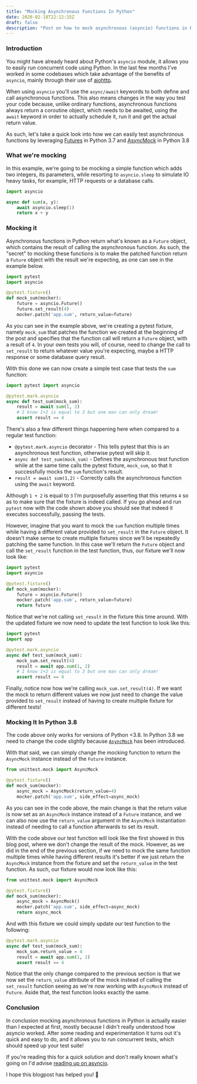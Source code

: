 ```yaml
---
title: "Mocking Asynchronous Functions In Python"
date: 2020-02-18T22:12:15Z
draft: false
description: "Post on how to mock asynchronous (asyncio) functions in Python."
---
```


### Introduction

You might have already heard about Python's `asyncio` module, it allows you to easily run concurrent
code using Python.
In the last few months I've worked in some codebases which take advantage of the benefits of
`asyncio`, mainly through their use of [aiohttp](https://docs.aiohttp.org/en/stable/).

When using `asyncio` you'll use the `async/await` keywords to both define and call
asynchronous functions.
This also means changes in the way you test your code because, unlike ordinary functions,
asynchronous functions always return a coroutine object, which needs to be awaited, using the
`await` keyword in order to actually schedule it, run it and get the actual return value.

As such, let's take a quick look into how we can easily test asynchronous functions by leveraging
[Futures](https://docs.python.org/3/library/concurrent.futures.html) in Python 3.7 and
[AsyncMock](https://docs.python.org/3/library/unittest.mock.html#unittest.mock.AsyncMock)
in Python 3.8

### What we're mocking

In this example, we're going to be mocking a simple function which adds two integers, its parameters,
while resorting to `asyncio.sleep` to simulate IO heavy tasks, for example, HTTP requests or a
database calls.

```python
import asyncio

async def sum(x, y):
    await asyncio.sleep(1)
    return x + y
```

### Mocking it


Asynchronous functions in Python return what's known as a `Future` object, which contains the
result of calling the asynchronous function.
As such, the "secret" to mocking these functions is to make the patched function return a
`Future` object with the result we're expecting, as one can see in the example below.

```python
import pytest
import asyncio

@pytest.fixture()
def mock_sum(mocker):
    future = asyncio.Future()
    future.set_result(4)
    mocker.patch('app.sum', return_value=future)
```

As you can see in the example above, we're creating a pytest fixture, namely `mock_sum` that
patches the function we created at the beginning of the post and specifies that the function call
will return a `Future` object, with a result of `4`.
In your own tests you will, of course, need to change the call to `set_result` to return whatever
value you're expecting, maybe a HTTP response or some database query result.

With this done we can now create a simple test case that tests the `sum` function:

```python
import pytest import asyncio

@pytest.mark.asyncio
async def test_sum(mock_sum):
    result = await sum(1, 2)
    # I know 1+2 is equal to 3 but one man can only dream!
    assert result == 4
```

There's also a few different things happening here when compared to a regular test function:

- `@pytest.mark.asyncio` decorator - This tells pytest that this is an asynchronous test function,
  otherwise pytest will skip it.
- `async def test_sum(mock_sum)` - Defines the asynchronous test function while at the same time
  calls the pytest fixture, `mock_sum`, so that it successfully mocks the `sum` function's result.
- `result = await sum(1,2)` - Correctly calls the asynchronous function using the `await` keyword.

Although `1 + 2` is equal to `3` I'm purposefully asserting that this returns `4` so as to make sure
that the fixture is indeed called.
If you go ahead and run `pytest` now with the code shown above you should see that indeed it
executes successfully, passing the tests.

However, imagine that you want to mock the `sum` function multiple times while having a different
value provided to `set_result` in the `Future` object. It doesn't make sense to create multiple
fixtures since we'll be repeatedly patching the same function. In this case we'll return the
`Future` object and call the `set_result` function in the test function, thus,
our fixture we'll now look like:

```python
import pytest
import asyncio

@pytest.fixture()
def mock_sum(mocker):
    future = asyncio.Future()
    mocker.patch('app.sum', return_value=future)
    return future
```

Notice that we're not calling `set_result` in the fixture this time around. With the updated
fixture we now need to update the test function to look like this:

```python
import pytest
import app

@pytest.mark.asyncio
async def test_sum(mock_sum):
    mock_sum.set_result(4)
    result = await app.sum(1, 2)
    # I know 1+2 is equal to 3 but one man can only dream!
    assert result == 4
```

Finally, notice now how we're calling `mock_sum.set_result(4)`. If we want the mock to return
different values we now just need to change the value provided to `set_result` instead of having to
create multiple fixture for different tests!

### Mocking It In Python 3.8

The code above only works for versions of Python <3.8. In Python 3.8 we need to change the code
slightly because
[`AsyncMock`](https://docs.python.org/3.8/library/unittest.mock.html#unittest.mock.AsyncMock) has
been introduced.

With that said, we can simply change the mocking function to return the `AsyncMock` instance instead
of the `Future` instance.

```python
from unittest.mock import AsyncMock

@pytest.fixture()
def mock_sum(mocker):
    async_mock = AsyncMock(return_value=4)
    mocker.patch('app.sum', side_effect=async_mock)
```

As you can see in the code above, the main change is that the return value is now set as an
`AsyncMock` instance instead of a `Future` instance, and we can also now use the `return_value`
argument in the `AsyncMock` instantiation instead of needing to call a function afterwards to set
its result.

With the code above our test function will look like the first showed in this blog post, where we
don't change the result of the mock. However, as we did in the end of the previous section, if we
need to mock the same function multiple times while having different results it's better if we
just return the `AsyncMock` instance from the fixture and set the `return_value` in the test
function. As such, our fixture would now look like this:

```python
from unittest.mock import AsyncMock

@pytest.fixture()
def mock_sum(mocker):
    async_mock = AsyncMock()
    mocker.patch('app.sum', side_effect=async_mock)
    return async_mock
```

And with this fixture we could simply update our test function to the following:

```python
@pytest.mark.asyncio
async def test_sum(mock_sum):
    mock_sum.return_value = 4
    result = await app.sum(1, 2)
    assert result == 4
```

Notice that the only change compared to the previous section is that we now set the `return_value`
attribute of the mock instead of calling the `set_result` function seeing as we're now working with
`AsyncMock` instead of `Future`. Aside that, the test function looks exactly the same.

### Conclusion

In conclusion mocking asynchronous functions in Python is actually easier than I expected at first,
mostly because I didn't really understood how asyncio worked. After some reading and experimentation
it turns out it's quick and easy to do, and it allows you to run concurrent tests, which should
speed up your test suite!

If you're reading this for a quick solution and don't really known what's going on I'd advise
[reading up on asyncio](https://realpython.com/async-io-python/).

I hope this blogpost has helped you! 👋

